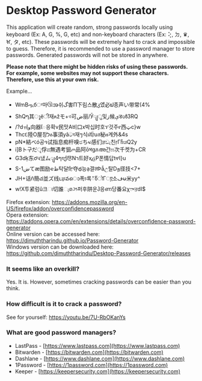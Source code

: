 # Desktop Password Generator

This application will create random, strong passwords locally using keyboard (Ex: A, G, %, G, etc) and non-keyboard characters (Ex: ⢕, ㄉ, ♛, ⶰ, タ, etc). 
These passwords will be extremely hard to crack and impossible to guess. Therefore, it is recommended to use a password manager to store passwords. 
Generated passwords will not be stored in anywhere. 

<b>Please note that there might be hidden risks of using these passwords. For example, some websites may not support these characters. Therefore, use this at your own risk.</b>

Example...
- WmBጧбਾ마ઊအ쉬گ害П下림스散კ었ี必ຟ종声い带常(4%
- ShQף其ൂёी재ጸžモ+ও可ض丽/Ӯျु및ز候ېडൾ3RQ
- /?dㅝو向器ែ응확v民맛А비口х박십时호ፕ것주የ西ټc}w
- Thcદ陸Ο屋창לዕ事須yâටব재ៗ식ฝਓuส秘ዘ계外&4s
- pN*結べó공ዓ试指息痴杆嗅ඡちፍ感们ੜඩැ친ṛГჩಚQ2y
- i]Bト구だृ俘ವ無遇考狙ጦ品阿ōभgភഅ간ಣ次千켓为+CR
- G3dķ东ơપ냈ムျף4হქ尽Nר트好ҳહΡ폰情답tቸI}u
- S-1ښてæ图励ቴظ탁달ਇ夺థ능ạ결लÞẫඋ탈Dந径技<7+
- JH+话ñ簡చ並ズ线ւಘవൊ폭চ록័წोΓுए소فမ米yy^
- w!X투紧럼û크ા切誰ෑពઝ퍼후阱운ჰ응ണ당番요χాਤdI$

Firefox extension: <a href="https://addons.mozilla.org/en-US/firefox/addon/overconfidencepassword/">https://addons.mozilla.org/en-US/firefox/addon/overconfidencepassword</a>  
Opera extension: <a href="https://addons.opera.com/en/extensions/details/overconfidence-password-generator/">https://addons.opera.com/en/extensions/details/overconfidence-password-generator</a>  
Online version can be accessed here: <a href="https://dimuththarindu.github.io/Password-Generator/">            https://dimuththarindu.github.io/Password-Generator</a>   
Windows version can be downloaded here: <a href="https://github.com/dimuththarindu/Desktop-Password-Generator/releases">https://github.com/dimuththarindu/Desktop-Password-Generator/releases</a>  
  
### It seems like an overkill?
Yes. It is. However, sometimes cracking passwords can be easier than you think.

### How difficult is it to crack a password?
See for yourself: <a href="https://youtu.be/7U-RbOKanYs">https://youtu.be/7U-RbOKanYs</a>

### What are good password managers?
- LastPass - [https://www.lastpass.com](https://www.lastpass.com)
- Bitwarden - [https://bitwarden.com](https://bitwarden.com)
- Dashlane - [https://www.dashlane.com](https://www.dashlane.com)
- 1Password - [https://1password.com](https://1password.com)
- Keeper - [https://keepersecurity.com](https://keepersecurity.com)

